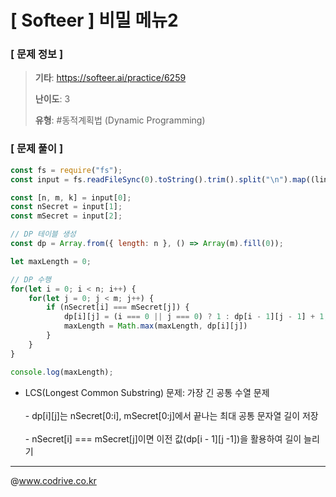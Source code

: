 # [ Softeer ] 비밀 메뉴2

### [ 문제 정보 ]
> **기타**: https://softeer.ai/practice/6259
> 
> **난이도**: 3
>
> **유형**: #동적계획법 (Dynamic Programming)


### [ 문제 풀이 ]
```JavaScript
const fs = require("fs");
const input = fs.readFileSync(0).toString().trim().split("\n").map((line) => line.split(" ").map(Number));

const [n, m, k] = input[0];
const nSecret = input[1];
const mSecret = input[2];

// DP 테이블 생성
const dp = Array.from({ length: n }, () => Array(m).fill(0));

let maxLength = 0;

// DP 수행
for(let i = 0; i < n; i++) {
    for(let j = 0; j < m; j++) {
        if (nSecret[i] === mSecret[j]) {
            dp[i][j] = (i === 0 || j === 0) ? 1 : dp[i - 1][j - 1] + 1;
            maxLength = Math.max(maxLength, dp[i][j])
        }
    }
}

console.log(maxLength);
```
- LCS(Longest Common Substring) 문제: 가장 긴 공통 수열 문제<br><br>- dp[i][j]는 nSecret[0:i], mSecret[0:j]에서 끝나는 최대 공통 문자열 길이 저장<br><br>- nSecret[i] === mSecret[j]이면 이전 값(dp[i - 1][j -1])을 활용하여 길이 늘리기


---
@www.codrive.co.kr